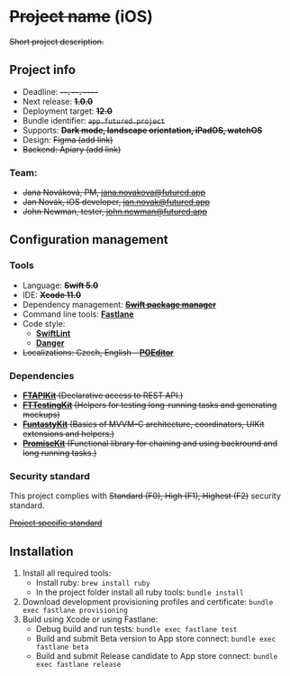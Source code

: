 # ~~Project name~~ (iOS)

~~Short project description.~~

## Project info

- Deadline: ~~**--. --. ----**~~
- Next release: ~~**1.0.0**~~
- Deployment target: ~~**12.0**~~
- Bundle identifier: ~~`app.futured.project`~~
- Supports: ~~**Dark mode, landscape orientation, iPadOS, watchOS**~~
- Design: ~~Figma (add link)~~
- ~~Backend: Apiary (add link)~~

### Team:

- ~~Jana Nováková, PM, <jana.novakova@futured.app>~~
- ~~Jan Novák, iOS developer, <jan.novak@futured.app>~~
- ~~John Newman, tester, <john.newman@futured.app>~~

## Configuration management

### Tools

- Language: ~~**Swift 5.0**~~
- IDE: ~~**Xcode 11.0**~~
- Dependency management: ~~**[Swift package manager](https://swift.org/package-manager/)**~~
- Command line tools: **[Fastlane](https://docs.fastlane.tools)**
- Code style:
	- **[SwiftLint](https://swift.org/package-manager/)**
	- **[Danger](https://github.com/futuredapp/danger)**
- ~~Localizations: Czech, English – **[POEditor](https://poeditor.com)**~~

### Dependencies

- ~~**[FTAPIKit](https://github.com/futuredapp/FTAPIKit)** (Declarative access to REST API.)~~
- ~~**[FTTestingKit](https://github.com/futuredapp/FTTestingKit)** (Helpers for testing long-running tasks and generating mockups)~~
- ~~**[FuntastyKit](https://github.com/futuredapp/FuntastyKit)** (Basics of MVVM-C architecture, coordinators, UIKit extensions and helpers.)~~
- ~~**[PromiseKit](https://github.com/mxcl/PromiseKit)** (Functional library for chaining and using backround and long running tasks.)~~

### Security standard

This project complies with ~~Standard (F0), High (F1), Highest (F2)~~ security standard.

~~[Project specific standard](www.notion.so)~~

## Installation

1. Install all required tools:
	- Install ruby: `brew install ruby`
	- In the project folder install all ruby tools: `bundle install`
2. Download development provisioning profiles and certificate: `bundle exec fastlane provisioning`
3. Build using Xcode or using Fastlane:
	- Debug build and run tests: `bundle exec fastlane test`
	- Build and submit Beta version to App store connect: `bundle exec fastlane beta`
	- Build and submit Release candidate to App store connect: `bundle exec fastlane release`
